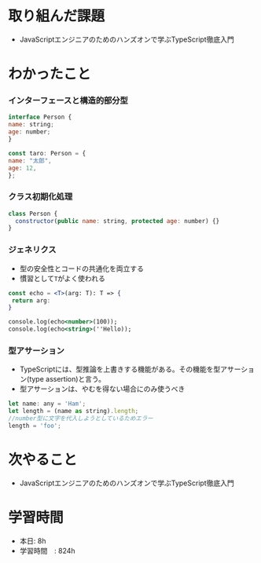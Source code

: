 # 取り組んだ課題
- JavaScriptエンジニアのためのハンズオンで学ぶTypeScript徹底入門
# わかったこと
### インターフェースと構造的部分型
```jsx
interface Person {
name: string;
age: number;
}

const taro: Person = {
name: "太郎",
age: 12,
};
```
### クラス初期化処理
```jsx
class Person {
  constructor(public name: string, protected age: number) {}
}
```
### ジェネリクス
- 型の安全性とコードの共通化を両立する
- 慣習として`T`がよく使われる
```jsx
const echo = <T>(arg: T): T => {
 return arg:
}

console.log(echo<number>(100));
console.log(echo<string>(''Hello));
```
### 型アサーション
- TypeScriptには、型推論を上書きする機能がある。その機能を型アサーション(type assertion)と言う。
- 型アサーションは、やむを得ない場合にのみ使うべき

```jsx
let name: any = 'Ham';
let length = (name as string).length;
//number型に文字を代入しようとしているためエラー
length = 'foo';
```
# 次やること
- JavaScriptエンジニアのためのハンズオンで学ぶTypeScript徹底入門
# 学習時間
- 本日: 8h
- 学習時間　: 824h

